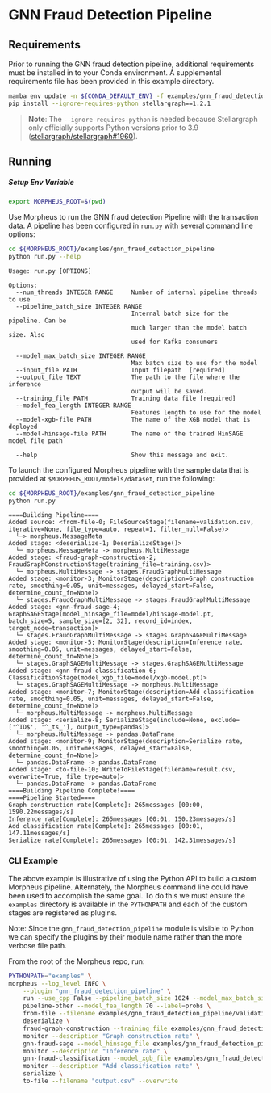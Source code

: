 <!--
SPDX-FileCopyrightText: Copyright (c) 2021-2023, NVIDIA CORPORATION & AFFILIATES. All rights reserved.
SPDX-License-Identifier: Apache-2.0

Licensed under the Apache License, Version 2.0 (the "License");
you may not use this file except in compliance with the License.
You may obtain a copy of the License at

http://www.apache.org/licenses/LICENSE-2.0

Unless required by applicable law or agreed to in writing, software
distributed under the License is distributed on an "AS IS" BASIS,
WITHOUT WARRANTIES OR CONDITIONS OF ANY KIND, either express or implied.
See the License for the specific language governing permissions and
limitations under the License.
-->
# GNN Fraud Detection Pipeline

## Requirements

Prior to running the GNN fraud detection pipeline, additional requirements must be installed in to your Conda environment. A supplemental requirements file has been provided in this example directory.

```bash
mamba env update -n ${CONDA_DEFAULT_ENV} -f examples/gnn_fraud_detection_pipeline/requirements.yml
pip install --ignore-requires-python stellargraph==1.2.1
```

> **Note**: The `--ignore-requires-python` is needed because Stellargraph only officially supports Python versions prior to 3.9 ([stellargraph/stellargraph#1960](https://github.com/stellargraph/stellargraph/issues/1960)).

## Running

##### Setup Env Variable
```bash
export MORPHEUS_ROOT=$(pwd)
```

Use Morpheus to run the GNN fraud detection Pipeline with the transaction data. A pipeline has been configured in `run.py` with several command line options:

```bash
cd ${MORPHEUS_ROOT}/examples/gnn_fraud_detection_pipeline
python run.py --help
```
```
Usage: run.py [OPTIONS]

Options:
  --num_threads INTEGER RANGE     Number of internal pipeline threads to use
  --pipeline_batch_size INTEGER RANGE
                                  Internal batch size for the pipeline. Can be
                                  much larger than the model batch size. Also
                                  used for Kafka consumers

  --model_max_batch_size INTEGER RANGE
                                  Max batch size to use for the model
  --input_file PATH               Input filepath  [required]
  --output_file TEXT              The path to the file where the inference
                                  output will be saved.
  --training_file PATH            Training data file [required]
  --model_fea_length INTEGER RANGE
                                  Features length to use for the model
  --model-xgb-file PATH           The name of the XGB model that is deployed
  --model-hinsage-file PATH       The name of the trained HinSAGE model file path

  --help                          Show this message and exit.
```

To launch the configured Morpheus pipeline with the sample data that is provided at `$MORPHEUS_ROOT/models/dataset`, run the following:

```bash
cd ${MORPHEUS_ROOT}/examples/gnn_fraud_detection_pipeline
python run.py
```
```
====Building Pipeline====
Added source: <from-file-0; FileSourceStage(filename=validation.csv, iterative=None, file_type=auto, repeat=1, filter_null=False)>
  └─> morpheus.MessageMeta
Added stage: <deserialize-1; DeserializeStage()>
  └─ morpheus.MessageMeta -> morpheus.MultiMessage
Added stage: <fraud-graph-construction-2; FraudGraphConstructionStage(training_file=training.csv)>
  └─ morpheus.MultiMessage -> stages.FraudGraphMultiMessage
Added stage: <monitor-3; MonitorStage(description=Graph construction rate, smoothing=0.05, unit=messages, delayed_start=False, determine_count_fn=None)>
  └─ stages.FraudGraphMultiMessage -> stages.FraudGraphMultiMessage
Added stage: <gnn-fraud-sage-4; GraphSAGEStage(model_hinsage_file=model/hinsage-model.pt, batch_size=5, sample_size=[2, 32], record_id=index, target_node=transaction)>
  └─ stages.FraudGraphMultiMessage -> stages.GraphSAGEMultiMessage
Added stage: <monitor-5; MonitorStage(description=Inference rate, smoothing=0.05, unit=messages, delayed_start=False, determine_count_fn=None)>
  └─ stages.GraphSAGEMultiMessage -> stages.GraphSAGEMultiMessage
Added stage: <gnn-fraud-classification-6; ClassificationStage(model_xgb_file=model/xgb-model.pt)>
  └─ stages.GraphSAGEMultiMessage -> morpheus.MultiMessage
Added stage: <monitor-7; MonitorStage(description=Add classification rate, smoothing=0.05, unit=messages, delayed_start=False, determine_count_fn=None)>
  └─ morpheus.MultiMessage -> morpheus.MultiMessage
Added stage: <serialize-8; SerializeStage(include=None, exclude=['^ID$', '^_ts_'], output_type=pandas)>
  └─ morpheus.MultiMessage -> pandas.DataFrame
Added stage: <monitor-9; MonitorStage(description=Serialize rate, smoothing=0.05, unit=messages, delayed_start=False, determine_count_fn=None)>
  └─ pandas.DataFrame -> pandas.DataFrame
Added stage: <to-file-10; WriteToFileStage(filename=result.csv, overwrite=True, file_type=auto)>
  └─ pandas.DataFrame -> pandas.DataFrame
====Building Pipeline Complete!====
====Pipeline Started====
Graph construction rate[Complete]: 265messages [00:00, 1590.22messages/s]
Inference rate[Complete]: 265messages [00:01, 150.23messages/s]
Add classification rate[Complete]: 265messages [00:01, 147.11messages/s]
Serialize rate[Complete]: 265messages [00:01, 142.31messages/s]
```

### CLI Example
The above example is illustrative of using the Python API to build a custom Morpheus pipeline. Alternately, the Morpheus command line could have been used to accomplish the same goal. To do this we must ensure the `examples` directory is available in the `PYTHONPATH` and each of the custom stages are registered as plugins.

Note: Since the `gnn_fraud_detection_pipeline` module is visible to Python we can specify the plugins by their module name rather than the more verbose file path.

From the root of the Morpheus repo, run:
```bash
PYTHONPATH="examples" \
morpheus --log_level INFO \
	--plugin "gnn_fraud_detection_pipeline" \
	run --use_cpp False --pipeline_batch_size 1024 --model_max_batch_size 32 --edge_buffer_size 4 \
	pipeline-other --model_fea_length 70 --label=probs \
	from-file --filename examples/gnn_fraud_detection_pipeline/validation.csv --filter_null False \
	deserialize \
	fraud-graph-construction --training_file examples/gnn_fraud_detection_pipeline/training.csv \
	monitor --description "Graph construction rate" \
	gnn-fraud-sage --model_hinsage_file examples/gnn_fraud_detection_pipeline/model/hinsage-model.pt \
	monitor --description "Inference rate" \
	gnn-fraud-classification --model_xgb_file examples/gnn_fraud_detection_pipeline/model/xgb-model.pt \
	monitor --description "Add classification rate" \
	serialize \
	to-file --filename "output.csv" --overwrite
```
